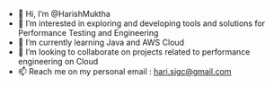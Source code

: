 - 👋 Hi, I’m @HarishMuktha
- 👀 I’m interested in exploring and developing tools and solutions for Performance Testing and Engineering
- 🌱 I’m currently learning Java and AWS Cloud
- 💞️ I’m looking to collaborate on projects related to performance engineering on Cloud
- 📫 Reach me on my personal email : hari.sjgc@gmail.com

<!---
HarishMuktha/HarishMuktha is a ✨ special ✨ repository because its `README.md` (this file) appears on your GitHub profile.
You can click the Preview link to take a look at your changes.
--->
